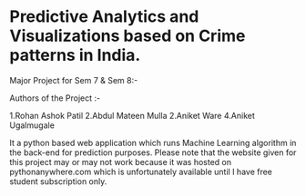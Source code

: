 # Predictive Analytics and Visualizations based on Crime patterns in India.
Major Project for Sem 7 & Sem 8:-

Authors of the Project :-

  1.Rohan Ashok Patil
  2.Abdul Mateen Mulla
  2.Aniket Ware
  4.Aniket Ugalmugale
  



It a python based web application which runs Machine Learning algorithm in the back-end for prediction purposes.
Please note that the website given for this project may or may not work because it was hosted on pythonanywhere.com which is unfortunately available until I have free student subscription only.
